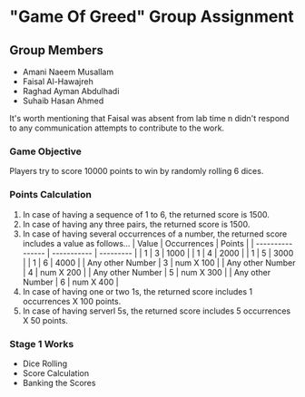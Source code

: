 # "Game Of Greed" Group Assignment

## Group Members

- Amani Naeem Musallam
- Faisal Al-Hawajreh
- Raghad Ayman Abdulhadi
- Suhaib Hasan Ahmed

It's worth mentioning that Faisal was absent from lab time n didn't respond to any communication attempts to contribute to the work.

### Game Objective

Players try to score 10000 points to win by randomly rolling 6 dices.

### Points Calculation

1. In case of having a sequence of 1 to 6, the returned score is 1500.
2. In case of having any three pairs, the returned score is 1500.
3. In case of having several occurrences of a number, the returned score includes a value as follows...
    |       Value      | Occurrences |   Points  |
    | ---------------- | ----------- | --------- |
    |        1         |      3      |   1000    |
    |        1         |      4      |   2000    |
    |        1         |      5      |   3000    |
    |        1         |      6      |   4000    |
    | Any other Number |      3      | num X 100 |
    | Any other Number |      4      | num X 200 |
    | Any other Number |      5      | num X 300 |
    | Any other Number |      6      | num X 400 |
4. In case of having one or two 1s, the returned score includes 1 occurrences X 100 points.
5. In case of having serverl 5s, the returned score includes 5 occurrences X 50 points.

### Stage 1 Works

- Dice Rolling
- Score Calculation
- Banking the Scores
